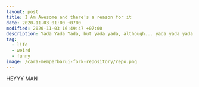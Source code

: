 ```yaml
---
layout: post
title: I Am Awesome and there's a reason for it
date: 2020-11-03 01:00 +0700
modified: 2020-11-03 16:49:47 +07:00
description: Yada Yada Yada, but yada yada, although... yada yada yada.
tag:
  - life
  - weird
  - funny
image: /cara-memperbarui-fork-repository/repo.png
---
```


HEYYY MAN